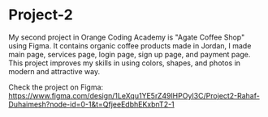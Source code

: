 # Project-2
My second project in Orange Coding Academy is "Agate Coffee Shop" using Figma. It contains organic coffee products made in Jordan, I made main page, services page, login page, sign up page, and payment page. This project improves my skills in using colors, shapes, and photos in modern and attractive way.

Check the project on Figma:
https://www.figma.com/design/1LeXqu1YE5rZ49lHPOyI3C/Project2-Rahaf-Duhaimesh?node-id=0-1&t=QfjeeEdbhEKxbnT2-1
